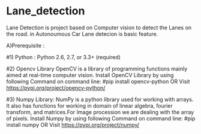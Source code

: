 # Lane_detection
 Lane Detection is project based on Computer vision to detect the Lanes on the road. in Autonoumous Car Lane detecion is basic feature.
 
 A)Prerequisite :

#1) Python : Python 2.6, 2.7, or 3.3+ (required)

#2) Opencv Library
 OpenCV is a library of programming functions mainly aimed at real-time computer vision.
 Install OpenCV Library by using following Command on command line:
  #pip install opencv-python
 OR Visit 
 https://pypi.org/project/opencv-python/

#3) Numpy Library:
NumPy is a python library used for working with arrays.
It also has functions for working in domain of linear algebra, fourier transform, and matrices.For Image procession we are dealing with the array of pixels.
Install Numpy by using following Command on command line:
#pip install numpy 
OR Visit 
https://pypi.org/project/numpy/


